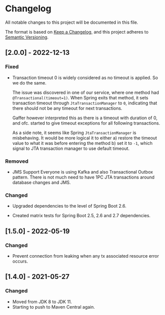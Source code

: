 # Changelog

All notable changes to this project will be documented in this file.

The format is based on [Keep a Changelog](https://keepachangelog.com/en/1.0.0/),
and this project adheres to [Semantic Versioning](https://semver.org/spec/v2.0.0.html).

## [2.0.0] - 2022-12-13

### Fixed

* Transaction timeout 0 is widely considered as no timeout is applied.
  So we do the same.

  The issue was discovered in one of our service, where one method had `@Transactional(timeout=1)`.
  When Spring exits that method, it sets transaction timeout through `JtaTransactionManager` to `0`, indicating that there
  should not be any timeout for next transactions.

  Gaffer however interpreted this as there is a timeout with duration of 0, and ofc. started to give timeout exceptions for all following
  transactions.

  As a side note, it seems like Spring `JtaTransactionManager` is misbehaving. It would be more logical it to either
  a) restore the timeout value to what it was before entering the method
  b) set it to `-1`, which signal to JTA transaction manager to use default timeout.

### Removed

* JMS Support
  Everyone is using Kafka and also Transactional Outbox pattern. There is not much need to have 1PC
  JTA transactions around database changes and JMS.

### Changed

* Upgraded dependencies to the level of Spring Boot 2.6.

* Created matrix tests for Spring Boot 2.5, 2.6 and 2.7 dependencies.

## [1.5.0] - 2022-05-19

### Changed

* Prevent connection from leaking when any tx associated resource error occurs.

## [1.4.0] - 2021-05-27

### Changed

* Moved from JDK 8 to JDK 11.
* Starting to push to Maven Central again.
